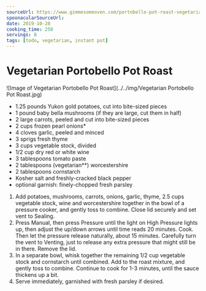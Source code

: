 ```yaml
---
sourceUrl: https://www.gimmesomeoven.com/portobello-pot-roast-vegetarian/
spoonacularSourceUrl:
date: 2019-10-28
cooking_time: 250
servings: 8
tags: [todo, vegetarian, instant pot]
---
```

# Vegetarian Portobello Pot Roast

![Image of Vegetarian Portobello Pot Roast](../../img/Vegetarian Portobello Pot Roast.jpg)


- 1.25 pounds Yukon gold potatoes, cut into bite-sized pieces
- 1 pound baby bella mushrooms (if they are large, cut them in half)
- 2 large carrots, peeled and cut into bite-sized pieces
- 2 cups frozen pearl onions*
- 4 cloves garlic, peeled and minced
- 3 sprigs fresh thyme
- 3 cups vegetable stock, divided
- 1/2 cup dry red or white wine
- 3 tablespoons tomato paste
- 2 tablespoons (vegetarian**) worcestershire
- 2 tablespoons cornstarch
- Kosher salt and freshly-cracked black pepper
- optional garnish: finely-chopped fresh parsley


1. Add potatoes, mushrooms, carrots, onions, garlic, thyme, 2.5 cups vegetable stock, wine and worcestershire together in the bowl of a pressure cooker, and gently toss to combine.  Close lid securely and set vent to Sealing.
2. Press Manual, then press Pressure until the light on High Pressure lights up, then adjust the up/down arrows until time reads 20 minutes.  Cook.  Then let the pressure release naturally, about 15 minutes.  Carefully turn the vent to Venting, just to release any extra pressure that might still be in there. Remove the lid.
3. In a separate bowl, whisk together the remaining 1/2 cup vegetable stock and cornstarch until combined. Add to the roast mixture, and gently toss to combine.  Continue to cook for 1-3 minutes, until the sauce thickens up a bit.
4. Serve immediately, garnished with fresh parsley if desired.
